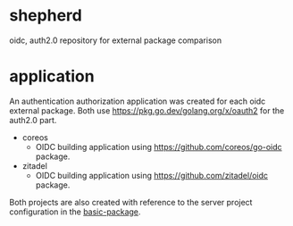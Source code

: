# shepherd
oidc, auth2.0 repository for external package comparison

# application

An authentication authorization application was created for each oidc external package.
Both use https://pkg.go.dev/golang.org/x/oauth2 for the auth2.0 part.

- coreos
    - OIDC building application using https://github.com/coreos/go-oidc package.
- zitadel
    - OIDC building application using https://github.com/zitadel/oidc package.

Both projects are also created with reference to the server project configuration in the [basic-package](https://go.dev/doc/modules/layout#basic-package).
